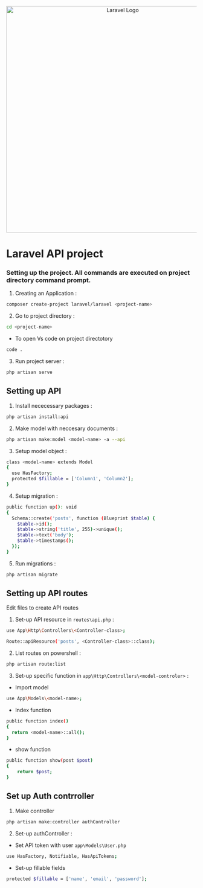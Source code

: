 <p align="center"><a href="https://laravel.com" target="_blank"><img src="https://raw.githubusercontent.com/laravel/art/master/logo-lockup/5%20SVG/2%20CMYK/1%20Full%20Color/laravel-logolockup-cmyk-red.svg" width="600" alt="Laravel Logo"></a></p>

# Laravel API project

### Setting up the project. All commands are executed on project directory command prompt.

1. Creating an Application :

```bash
composer create-project laravel/laravel <project-name>
```

2. Go to project directory :

```bash
cd <project-name>
```

- To open Vs code on project directotory

```bash
code .
```

3. Run project server :

```bash
php artisan serve
```

## Setting up API

1. Install nececessary packages :

```bash
php artisan install:api
```

2. Make model with neccesary documents :

```bash
php artisan make:model <model-name> -a --api
```

3. Setup model object :

```bash
class <model-name> extends Model
{
  use HasFactory;
  protected $fillable = ['Column1', 'Column2'];
}
```

4. Setup migration :

```bash
public function up(): void
{
  Schema::create('posts', function (Blueprint $table) {
    $table->id();
    $table->string('title', 255)->unique();
    $table->text('body');
    $table->timestamps();
  });
}
```

5. Run migrations :

```bash
php artisan migrate
```

## Setting up API routes

Edit files to create API routes

1. Set-up API resource in `routes\api.php` :

```bash
use App\Http\Controllers\<Controller-class>;

Route::apiResource('posts', <Controller-class>::class);
```

2. List routes on powershell :

```bash
php artisan route:list
```

3. Set-up specific <Controller-class> function in `app\Http\Controllers\<model-controler>` :

- Import model

```bash
use App\Models\<model-name>;
```

- Index function

```bash
public function index()
{
  return <model-name>::all();
}
```

- show function

```bash
public function show(post $post)
{
    return $post;
}
```

## Set up Auth contrroller

1. Make controller

```bash
php artisan make:controller authController
```

2. Set-up authController :

- Set API token with user `app\Models\User.php`

```bash
use HasFactory, Notifiable, HasApiTokens;
```

- Set-up fillable fields

```bash
protected $fillable = ['name', 'email', 'password'];
```
